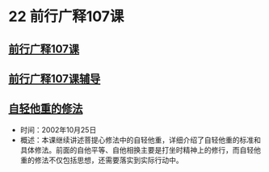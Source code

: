 # 22 前行广释107课

## [前行广释107课](https://huidengchanxiu.net/refs/qxgs/qxgs-09ptx#前行广释第107课)

## [前行广释107课辅导](https://huidengchanxiu.net/refs/qxgs/fudao/qxgsfd-09ptx#前行广释第107课辅导)

## [自轻他重的修法](https://www.fohuifayu.com/index.php/huideng-jiangtang/fofa-jianxiu/puti-xin/1842-l02014)

- 时间：2002年10月25日
- 概述：本课继续讲述菩提心修法中的自轻他重，详细介绍了自轻他重的标准和具体修法。前面的自他平等、自他相换主要是打坐时精神上的修行，而自轻他重的修法不仅包括思想，还需要落实到实际行动中。